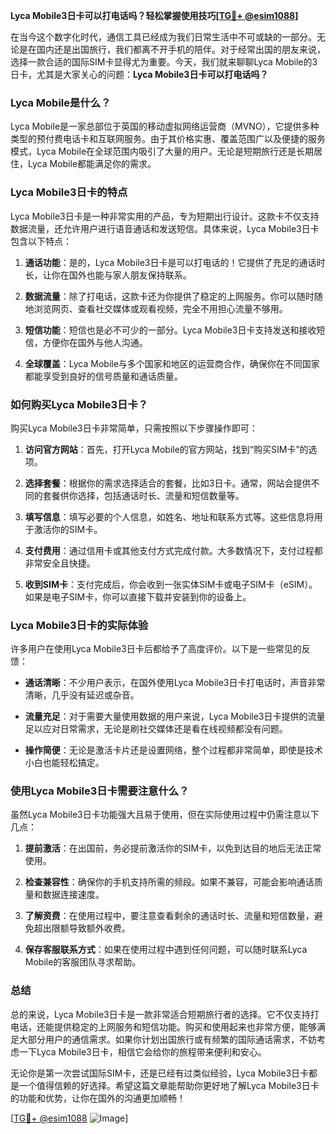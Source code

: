 **Lyca Mobile3日卡可以打电话吗？轻松掌握使用技巧[[TG💪+ @esim1088](https://t.me/s/esim1088)]**

在当今这个数字化时代，通信工具已经成为我们日常生活中不可或缺的一部分。无论是在国内还是出国旅行，我们都离不开手机的陪伴。对于经常出国的朋友来说，选择一款合适的国际SIM卡显得尤为重要。今天，我们就来聊聊Lyca Mobile的3日卡，尤其是大家关心的问题：**Lyca Mobile3日卡可以打电话吗？**

### Lyca Mobile是什么？

Lyca Mobile是一家总部位于英国的移动虚拟网络运营商（MVNO），它提供多种类型的预付费电话卡和互联网服务。由于其价格实惠、覆盖范围广以及便捷的服务模式，Lyca Mobile在全球范围内吸引了大量的用户。无论是短期旅行还是长期居住，Lyca Mobile都能满足你的需求。

### Lyca Mobile3日卡的特点

Lyca Mobile3日卡是一种非常实用的产品，专为短期出行设计。这款卡不仅支持数据流量，还允许用户进行语音通话和发送短信。具体来说，Lyca Mobile3日卡包含以下特点：

1. **通话功能**：是的，Lyca Mobile3日卡是可以打电话的！它提供了充足的通话时长，让你在国外也能与家人朋友保持联系。
   
2. **数据流量**：除了打电话，这款卡还为你提供了稳定的上网服务。你可以随时随地浏览网页、查看社交媒体或观看视频，完全不用担心流量不够用。

3. **短信功能**：短信也是必不可少的一部分。Lyca Mobile3日卡支持发送和接收短信，方便你在国外与他人沟通。

4. **全球覆盖**：Lyca Mobile与多个国家和地区的运营商合作，确保你在不同国家都能享受到良好的信号质量和通话质量。

### 如何购买Lyca Mobile3日卡？

购买Lyca Mobile3日卡非常简单，只需按照以下步骤操作即可：

1. **访问官方网站**：首先，打开Lyca Mobile的官方网站，找到“购买SIM卡”的选项。
   
2. **选择套餐**：根据你的需求选择适合的套餐，比如3日卡。通常，网站会提供不同的套餐供你选择，包括通话时长、流量和短信数量等。

3. **填写信息**：填写必要的个人信息，如姓名、地址和联系方式等。这些信息将用于激活你的SIM卡。

4. **支付费用**：通过信用卡或其他支付方式完成付款。大多数情况下，支付过程都非常安全且快捷。

5. **收到SIM卡**：支付完成后，你会收到一张实体SIM卡或电子SIM卡（eSIM）。如果是电子SIM卡，你可以直接下载并安装到你的设备上。

### Lyca Mobile3日卡的实际体验

许多用户在使用Lyca Mobile3日卡后都给予了高度评价。以下是一些常见的反馈：

- **通话清晰**：不少用户表示，在国外使用Lyca Mobile3日卡打电话时，声音非常清晰，几乎没有延迟或杂音。
  
- **流量充足**：对于需要大量使用数据的用户来说，Lyca Mobile3日卡提供的流量足以应对日常需求，无论是刷社交媒体还是看在线视频都没有问题。

- **操作简便**：无论是激活卡片还是设置网络，整个过程都非常简单，即使是技术小白也能轻松搞定。

### 使用Lyca Mobile3日卡需要注意什么？

虽然Lyca Mobile3日卡功能强大且易于使用，但在实际使用过程中仍需注意以下几点：

1. **提前激活**：在出国前，务必提前激活你的SIM卡，以免到达目的地后无法正常使用。

2. **检查兼容性**：确保你的手机支持所需的频段。如果不兼容，可能会影响通话质量和数据连接速度。

3. **了解资费**：在使用过程中，要注意查看剩余的通话时长、流量和短信数量，避免超出限额导致额外收费。

4. **保存客服联系方式**：如果在使用过程中遇到任何问题，可以随时联系Lyca Mobile的客服团队寻求帮助。

### 总结

总的来说，Lyca Mobile3日卡是一款非常适合短期旅行者的选择。它不仅支持打电话，还能提供稳定的上网服务和短信功能。购买和使用起来也非常方便，能够满足大部分用户的通信需求。如果你计划出国旅行或有频繁的国际通话需求，不妨考虑一下Lyca Mobile3日卡，相信它会给你的旅程带来便利和安心。

无论你是第一次尝试国际SIM卡，还是已经有过类似经验，Lyca Mobile3日卡都是一个值得信赖的好选择。希望这篇文章能帮助你更好地了解Lyca Mobile3日卡的功能和优势，让你在国外的沟通更加顺畅！

[[TG💪+ @esim1088](https://t.me/s/esim1088) ![Image](https://i.postimg.cc/4NQfJmqS/Snipaste-2025-05-13-00-14-12.png)]